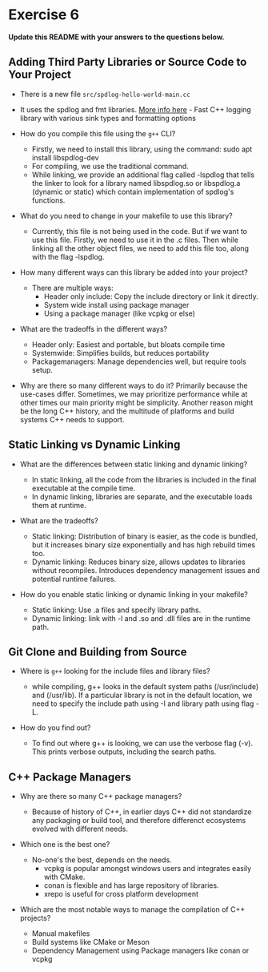 # Exercise 6

**Update this README with your answers to the questions below.**

## Adding Third Party Libraries or Source Code to Your Project

- There is a new file `src/spdlog-hello-world-main.cc`
- It uses the spdlog and fmt libraries. 
  [More info here](https://github.com/gabime/spdlog) - Fast C++ logging library with various sink types and formatting options
- How do you compile this file using the `g++` CLI?
  - Firstly, we need to install this library, using the command: 
    sudo apt install libspdlog-dev
  - For compiling, we use the traditional command.
  - While linking, we provide an additional flag called -lspdlog that tells the linker to look for a library named libspdlog.so or libspdlog.a (dynamic or static) which contain implementation of spdlog's functions.

- What do you need to change in your makefile to use this library?
  - Currently, this file is not being used in the code. But if we want to use this file. Firstly, we need to use it in the .c files. Then while linking all the other object files, we need to add this file too, along with the flag -lspdlog.

- How many different ways can this library be added into your project?
  - There are multiple ways: 
    - Header only include: Copy the include directory or link it directly.
    - System wide install using package manager
    - Using a package manager (like vcpkg or else)
- What are the tradeoffs in the different ways?
  - Header only: Easiest and portable, but bloats compile time
  - Systemwide: Simplifies builds, but reduces portability
  - Packagemanagers: Manage dependencies well, but require tools setup.
- Why are there so many different ways to do it?
  Primarily because the use-cases differ. Sometimes, we may prioritize performance while at other times our main priority might be simplicity. Another reason might be the long C++ history, and the multitude of platforms and build systems C++ needs to support.
  
## Static Linking vs Dynamic Linking

- What are the differences between static linking and dynamic linking?
  - In static linking, all the code from the libraries is included in the final executable at the compile time.
  - In dynamic linking, libraries are separate, and the executable loads them at runtime.

- What are the tradeoffs?
  - Static linking: Distribution of binary is easier, as the code is bundled, but it increases binary size exponentially and has high rebuild times too.
  - Dynamic linking: Reduces binary size, allows updates to libraries without recompiles. Introduces dependency management issues and potential runtime failures.

- How do you enable static linking or dynamic linking in your makefile?
  - Static linking: Use .a files and specify library paths.
  - Dynamic linking: link with -l<lib> and .so and .dll files are in the runtime path.

## Git Clone and Building from Source

- Where is `g++` looking for the include files and library files?
  - while compiling, g++ looks in the default system paths (/usr/include) and (/usr/lib). If a particular library is not in the default location, we need to specify the include path using -I and library path using flag -L.

- How do you find out?
  - To find out where g++ is looking, we can use the verbose flag (-v). This prints verbose outputs, including the search paths. 

## C++ Package Managers

- Why are there so many C++ package managers?
  - Because of history of C++, in earlier days C++ did not standardize any packaging or build tool, and therefore differenct ecosystems evolved with different needs.

- Which one is the best one?
  - No-one's the best, depends on the needs.
    - vcpkg is popular amongst windows users and integrates easily with CMake.
    - conan is flexible and has large repository of libraries.
    - xrepo is useful for cross platform development

- Which are the most notable ways to manage the compilation of C++ projects?
  - Manual makefiles
  - Build systems like CMake or Meson
  - Dependency Management using Package managers like conan or vcpkg
